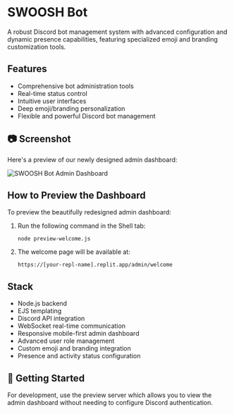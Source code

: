 # SWOOSH Bot

A robust Discord bot management system with advanced configuration and dynamic presence capabilities, featuring specialized emoji and branding customization tools.

## Features

- Comprehensive bot administration tools
- Real-time status control
- Intuitive user interfaces
- Deep emoji/branding personalization
- Flexible and powerful Discord bot management

## 📷 Screenshot

Here's a preview of our newly designed admin dashboard:

![SWOOSH Bot Admin Dashboard](https://swoosh-bot.replit.app/admin/welcome)

## How to Preview the Dashboard

To preview the beautifully redesigned admin dashboard:

1. Run the following command in the Shell tab:
   ```
   node preview-welcome.js
   ```

2. The welcome page will be available at:
   ```
   https://[your-repl-name].replit.app/admin/welcome
   ```

## Stack

- Node.js backend
- EJS templating
- Discord API integration
- WebSocket real-time communication
- Responsive mobile-first admin dashboard
- Advanced user role management
- Custom emoji and branding integration
- Presence and activity status configuration

## 🚀 Getting Started

For development, use the preview server which allows you to view the admin dashboard without needing to configure Discord authentication.